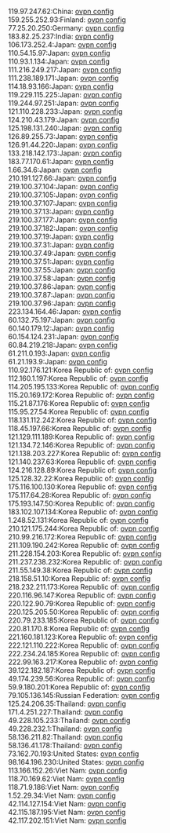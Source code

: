 119.97.247.62:China: [ovpn config](vpn/119_97_247_62.ovpn)  
159.255.252.93:Finland: [ovpn config](vpn/159_255_252_93.ovpn)  
77.25.20.250:Germany: [ovpn config](vpn/77_25_20_250.ovpn)  
183.82.25.237:India: [ovpn config](vpn/183_82_25_237.ovpn)  
106.173.252.4:Japan: [ovpn config](vpn/106_173_252_4.ovpn)  
110.54.15.97:Japan: [ovpn config](vpn/110_54_15_97.ovpn)  
110.93.1.134:Japan: [ovpn config](vpn/110_93_1_134.ovpn)  
111.216.249.217:Japan: [ovpn config](vpn/111_216_249_217.ovpn)  
111.238.189.171:Japan: [ovpn config](vpn/111_238_189_171.ovpn)  
114.18.93.166:Japan: [ovpn config](vpn/114_18_93_166.ovpn)  
119.229.115.225:Japan: [ovpn config](vpn/119_229_115_225.ovpn)  
119.244.97.251:Japan: [ovpn config](vpn/119_244_97_251.ovpn)  
121.110.228.233:Japan: [ovpn config](vpn/121_110_228_233.ovpn)  
124.210.43.179:Japan: [ovpn config](vpn/124_210_43_179.ovpn)  
125.198.131.240:Japan: [ovpn config](vpn/125_198_131_240.ovpn)  
126.89.255.73:Japan: [ovpn config](vpn/126_89_255_73.ovpn)  
126.91.44.220:Japan: [ovpn config](vpn/126_91_44_220.ovpn)  
133.218.142.173:Japan: [ovpn config](vpn/133_218_142_173.ovpn)  
183.77.170.61:Japan: [ovpn config](vpn/183_77_170_61.ovpn)  
1.66.34.6:Japan: [ovpn config](vpn/1_66_34_6.ovpn)  
210.191.127.66:Japan: [ovpn config](vpn/210_191_127_66.ovpn)  
219.100.37.104:Japan: [ovpn config](vpn/219_100_37_104.ovpn)  
219.100.37.105:Japan: [ovpn config](vpn/219_100_37_105.ovpn)  
219.100.37.107:Japan: [ovpn config](vpn/219_100_37_107.ovpn)  
219.100.37.13:Japan: [ovpn config](vpn/219_100_37_13.ovpn)  
219.100.37.177:Japan: [ovpn config](vpn/219_100_37_177.ovpn)  
219.100.37.182:Japan: [ovpn config](vpn/219_100_37_182.ovpn)  
219.100.37.19:Japan: [ovpn config](vpn/219_100_37_19.ovpn)  
219.100.37.31:Japan: [ovpn config](vpn/219_100_37_31.ovpn)  
219.100.37.49:Japan: [ovpn config](vpn/219_100_37_49.ovpn)  
219.100.37.51:Japan: [ovpn config](vpn/219_100_37_51.ovpn)  
219.100.37.55:Japan: [ovpn config](vpn/219_100_37_55.ovpn)  
219.100.37.58:Japan: [ovpn config](vpn/219_100_37_58.ovpn)  
219.100.37.86:Japan: [ovpn config](vpn/219_100_37_86.ovpn)  
219.100.37.87:Japan: [ovpn config](vpn/219_100_37_87.ovpn)  
219.100.37.96:Japan: [ovpn config](vpn/219_100_37_96.ovpn)  
223.134.164.46:Japan: [ovpn config](vpn/223_134_164_46.ovpn)  
60.132.75.197:Japan: [ovpn config](vpn/60_132_75_197.ovpn)  
60.140.179.12:Japan: [ovpn config](vpn/60_140_179_12.ovpn)  
60.154.124.231:Japan: [ovpn config](vpn/60_154_124_231.ovpn)  
60.84.219.218:Japan: [ovpn config](vpn/60_84_219_218.ovpn)  
61.211.0.193:Japan: [ovpn config](vpn/61_211_0_193.ovpn)  
61.21.193.9:Japan: [ovpn config](vpn/61_21_193_9.ovpn)  
110.92.176.121:Korea Republic of: [ovpn config](vpn/110_92_176_121.ovpn)  
112.160.1.197:Korea Republic of: [ovpn config](vpn/112_160_1_197.ovpn)  
114.205.195.133:Korea Republic of: [ovpn config](vpn/114_205_195_133.ovpn)  
115.20.169.172:Korea Republic of: [ovpn config](vpn/115_20_169_172.ovpn)  
115.21.87.176:Korea Republic of: [ovpn config](vpn/115_21_87_176.ovpn)  
115.95.27.54:Korea Republic of: [ovpn config](vpn/115_95_27_54.ovpn)  
118.131.112.242:Korea Republic of: [ovpn config](vpn/118_131_112_242.ovpn)  
118.45.197.66:Korea Republic of: [ovpn config](vpn/118_45_197_66.ovpn)  
121.129.111.189:Korea Republic of: [ovpn config](vpn/121_129_111_189.ovpn)  
121.134.72.146:Korea Republic of: [ovpn config](vpn/121_134_72_146.ovpn)  
121.138.203.227:Korea Republic of: [ovpn config](vpn/121_138_203_227.ovpn)  
121.140.237.63:Korea Republic of: [ovpn config](vpn/121_140_237_63.ovpn)  
124.216.128.89:Korea Republic of: [ovpn config](vpn/124_216_128_89.ovpn)  
125.128.32.22:Korea Republic of: [ovpn config](vpn/125_128_32_22.ovpn)  
175.116.100.130:Korea Republic of: [ovpn config](vpn/175_116_100_130.ovpn)  
175.117.64.28:Korea Republic of: [ovpn config](vpn/175_117_64_28.ovpn)  
175.193.147.50:Korea Republic of: [ovpn config](vpn/175_193_147_50.ovpn)  
183.102.107.134:Korea Republic of: [ovpn config](vpn/183_102_107_134.ovpn)  
1.248.52.131:Korea Republic of: [ovpn config](vpn/1_248_52_131.ovpn)  
210.121.175.244:Korea Republic of: [ovpn config](vpn/210_121_175_244.ovpn)  
210.99.216.172:Korea Republic of: [ovpn config](vpn/210_99_216_172.ovpn)  
211.109.190.242:Korea Republic of: [ovpn config](vpn/211_109_190_242.ovpn)  
211.228.154.203:Korea Republic of: [ovpn config](vpn/211_228_154_203.ovpn)  
211.237.238.232:Korea Republic of: [ovpn config](vpn/211_237_238_232.ovpn)  
211.55.149.38:Korea Republic of: [ovpn config](vpn/211_55_149_38.ovpn)  
218.158.51.10:Korea Republic of: [ovpn config](vpn/218_158_51_10.ovpn)  
218.232.211.173:Korea Republic of: [ovpn config](vpn/218_232_211_173.ovpn)  
220.116.96.147:Korea Republic of: [ovpn config](vpn/220_116_96_147.ovpn)  
220.122.90.79:Korea Republic of: [ovpn config](vpn/220_122_90_79.ovpn)  
220.125.205.50:Korea Republic of: [ovpn config](vpn/220_125_205_50.ovpn)  
220.79.233.185:Korea Republic of: [ovpn config](vpn/220_79_233_185.ovpn)  
220.81.170.8:Korea Republic of: [ovpn config](vpn/220_81_170_8.ovpn)  
221.160.181.123:Korea Republic of: [ovpn config](vpn/221_160_181_123.ovpn)  
222.121.110.222:Korea Republic of: [ovpn config](vpn/222_121_110_222.ovpn)  
222.234.24.185:Korea Republic of: [ovpn config](vpn/222_234_24_185.ovpn)  
222.99.163.217:Korea Republic of: [ovpn config](vpn/222_99_163_217.ovpn)  
39.122.182.187:Korea Republic of: [ovpn config](vpn/39_122_182_187.ovpn)  
49.174.239.56:Korea Republic of: [ovpn config](vpn/49_174_239_56.ovpn)  
59.9.180.201:Korea Republic of: [ovpn config](vpn/59_9_180_201.ovpn)  
79.105.136.145:Russian Federation: [ovpn config](vpn/79_105_136_145.ovpn)  
125.24.206.35:Thailand: [ovpn config](vpn/125_24_206_35.ovpn)  
171.4.251.227:Thailand: [ovpn config](vpn/171_4_251_227.ovpn)  
49.228.105.233:Thailand: [ovpn config](vpn/49_228_105_233.ovpn)  
49.228.232.1:Thailand: [ovpn config](vpn/49_228_232_1.ovpn)  
58.136.211.82:Thailand: [ovpn config](vpn/58_136_211_82.ovpn)  
58.136.41.178:Thailand: [ovpn config](vpn/58_136_41_178.ovpn)  
73.162.70.193:United States: [ovpn config](vpn/73_162_70_193.ovpn)  
98.164.196.230:United States: [ovpn config](vpn/98_164_196_230.ovpn)  
113.166.152.26:Viet Nam: [ovpn config](vpn/113_166_152_26.ovpn)  
118.70.169.62:Viet Nam: [ovpn config](vpn/118_70_169_62.ovpn)  
118.71.9.186:Viet Nam: [ovpn config](vpn/118_71_9_186.ovpn)  
1.52.29.34:Viet Nam: [ovpn config](vpn/1_52_29_34.ovpn)  
42.114.127.154:Viet Nam: [ovpn config](vpn/42_114_127_154.ovpn)  
42.115.187.195:Viet Nam: [ovpn config](vpn/42_115_187_195.ovpn)  
42.117.202.151:Viet Nam: [ovpn config](vpn/42_117_202_151.ovpn)  
